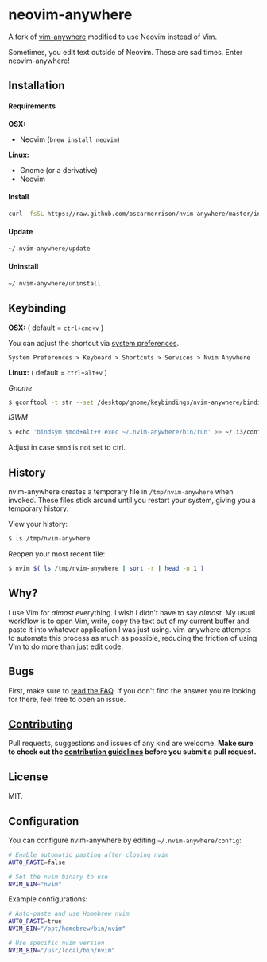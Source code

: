 # neovim-anywhere

A fork of [vim-anywhere](https://github.com/cknadler/vim-anywhere) modified to use Neovim instead of Vim.

Sometimes, you edit text outside of Neovim. These are sad times. Enter neovim-anywhere!

## Installation

#### Requirements

**OSX:**
* Neovim (`brew install neovim`)

**Linux:**
* Gnome (or a derivative)
* Neovim

#### Install

```bash
curl -fsSL https://raw.github.com/oscarmorrison/nvim-anywhere/master/install | bash
```

#### Update

```bash
~/.nvim-anywhere/update
```

#### Uninstall

```bash
~/.nvim-anywhere/uninstall
```

## Keybinding

__OSX:__ ( default = `ctrl+cmd+v` )

You can adjust the shortcut via [system preferences](assets/shortcut.png).

```
System Preferences > Keyboard > Shortcuts > Services > Nvim Anywhere
```

__Linux:__ ( default = `ctrl+alt+v` )

*Gnome*
```bash
$ gconftool -t str --set /desktop/gnome/keybindings/nvim-anywhere/binding <custom binding>
```

*I3WM*

```bash
$ echo 'bindsym $mod+Alt+v exec ~/.nvim-anywhere/bin/run' >> ~/.i3/config # remember to reload your config after
```
Adjust in case `$mod` is not set to ctrl.

## History

nvim-anywhere creates a temporary file in `/tmp/nvim-anywhere` when invoked. These
files stick around until you restart your system, giving you a temporary
history.

View your history:

```bash
$ ls /tmp/nvim-anywhere
```

Reopen your most recent file:

```bash
$ nvim $( ls /tmp/nvim-anywhere | sort -r | head -n 1 )
```

## Why?

I use Vim for _almost_ everything. I wish I didn't have to say _almost_. My
usual workflow is to open Vim, write, copy the text out of my current buffer
and paste it into whatever application I was just using. vim-anywhere attempts
to automate this process as much as possible, reducing the friction of using
Vim to do more than just edit code.

## Bugs

First, make sure to [read the FAQ](FAQ.md). If you don't find the answer you're
looking for there, feel free to open an issue.

## [Contributing](CONTRIBUTING.md)

Pull requests, suggestions and issues of any kind are welcome. **Make sure
to check out the [contribution guidelines](CONTRIBUTING.md) before you submit a
pull request.**

## License

MIT.

## Configuration

You can configure nvim-anywhere by editing `~/.nvim-anywhere/config`:

```bash
# Enable automatic pasting after closing nvim
AUTO_PASTE=false

# Set the nvim binary to use
NVIM_BIN="nvim"
```

Example configurations:
```bash
# Auto-paste and use Homebrew nvim
AUTO_PASTE=true
NVIM_BIN="/opt/homebrew/bin/nvim"

# Use specific nvim version
NVIM_BIN="/usr/local/bin/nvim"
```
